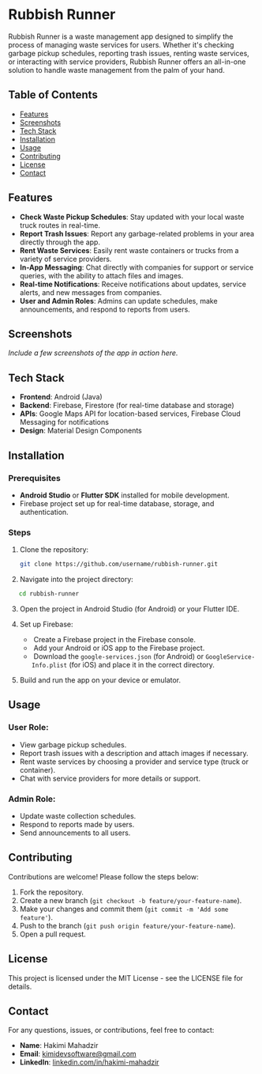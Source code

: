 # Rubbish Runner

Rubbish Runner is a waste management app designed to simplify the process of managing waste services for users. Whether it's checking garbage pickup schedules, reporting trash issues, renting waste services, or interacting with service providers, Rubbish Runner offers an all-in-one solution to handle waste management from the palm of your hand.

## Table of Contents
- [Features](#features)
- [Screenshots](#screenshots)
- [Tech Stack](#tech-stack)
- [Installation](#installation)
- [Usage](#usage)
- [Contributing](#contributing)
- [License](#license)
- [Contact](#contact)

## Features

- **Check Waste Pickup Schedules**: Stay updated with your local waste truck routes in real-time.
- **Report Trash Issues**: Report any garbage-related problems in your area directly through the app.
- **Rent Waste Services**: Easily rent waste containers or trucks from a variety of service providers.
- **In-App Messaging**: Chat directly with companies for support or service queries, with the ability to attach files and images.
- **Real-time Notifications**: Receive notifications about updates, service alerts, and new messages from companies.
- **User and Admin Roles**: Admins can update schedules, make announcements, and respond to reports from users.

## Screenshots

*Include a few screenshots of the app in action here.*

## Tech Stack

- **Frontend**: Android (Java) 
- **Backend**: Firebase, Firestore (for real-time database and storage)
- **APIs**: Google Maps API for location-based services, Firebase Cloud Messaging for notifications
- **Design**: Material Design Components

## Installation

### Prerequisites

- **Android Studio** or **Flutter SDK** installed for mobile development.
- Firebase project set up for real-time database, storage, and authentication.

### Steps

1. Clone the repository:

   ```bash
   git clone https://github.com/username/rubbish-runner.git

2. Navigate into the project directory:
```bash
   cd rubbish-runner
```
3. Open the project in Android Studio (for Android) or your Flutter IDE.

4. Set up Firebase:
   - &nbsp;Create a Firebase project in the Firebase console.
   - &nbsp;Add your Android or iOS app to the Firebase project.
   - &nbsp;Download the `google-services.json` (for Android) or `GoogleService-Info.plist` (for iOS) and place it in the correct directory.

5. Build and run the app on your device or emulator.

## Usage

### User Role:
- View garbage pickup schedules.
- Report trash issues with a description and attach images if necessary.
- Rent waste services by choosing a provider and service type (truck or container).
- Chat with service providers for more details or support.

### Admin Role:
- Update waste collection schedules.
- Respond to reports made by users.
- Send announcements to all users.

## Contributing
Contributions are welcome! Please follow the steps below:

1. Fork the repository.
2. Create a new branch (`git checkout -b feature/your-feature-name`).
3. Make your changes and commit them (`git commit -m 'Add some feature'`).
4. Push to the branch (`git push origin feature/your-feature-name`).
5. Open a pull request.

## License
This project is licensed under the MIT License - see the LICENSE file for details.

## Contact

For any questions, issues, or contributions, feel free to contact:

- **Name**: Hakimi Mahadzir
- **Email**: [kimidevsoftware@gmail.com](mailto:kimidevsoftware@gmail.com)
- **LinkedIn**: [linkedin.com/in/hakimi-mahadzir](https://www.linkedin.com/in/hakimi-mahadzir-dev/)


